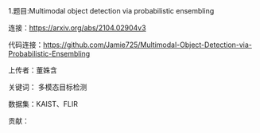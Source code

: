 
1.题目:Multimodal object detection via probabilistic ensembling

连接：https://arxiv.org/abs/2104.02904v3

代码连接：https://github.com/Jamie725/Multimodal-Object-Detection-via-Probabilistic-Ensembling

上传者：董姝含

关键词： 多模态目标检测 

数据集：KAIST、FLIR

贡献：
